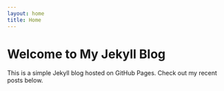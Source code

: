 ```yaml
---
layout: home
title: Home
---
```


# Welcome to My Jekyll Blog

This is a simple Jekyll blog hosted on GitHub Pages. Check out my recent posts below. 